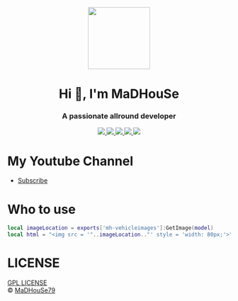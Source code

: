 
<p align="center">
    <img width="140" src="https://icons.iconarchive.com/icons/iconarchive/red-orb-alphabet/128/Letter-M-icon.png" />  
    <h1 align="center">Hi 👋, I'm MaDHouSe</h1>
    <h3 align="center">A passionate allround developer </h3>    
</p>

<p align="center">
  <a href="https://github.com/MaDHouSe79/mh-vehicleimages/issues">
    <img src="https://img.shields.io/github/issues/MaDHouSe79/mh-vehicleimages"/> 
  </a>
  <a href="https://github.com/MaDHouSe79/mh-vehicleimages/watchers">
    <img src="https://img.shields.io/github/watchers/MaDHouSe79/mh-vehicleimages"/> 
  </a> 
  <a href="https://github.com/MaDHouSe79/mh-vehicleimages/network/members">
    <img src="https://img.shields.io/github/forks/MaDHouSe79/mh-vehicleimages"/> 
  </a>  
  <a href="https://github.com/MaDHouSe79/mh-vehicleimages/stargazers">
    <img src="https://img.shields.io/github/stars/MaDHouSe79/mh-vehicleimages?color=white"/> 
  </a>
  <a href="https://github.com/MaDHouSe79/mh-vehicleimages/blob/main/LICENSE">
    <img src="https://img.shields.io/github/license/MaDHouSe79/mh-vehicleimages?color=black"/> 
  </a>      
</p>

# My Youtube Channel
- [Subscribe](https://www.youtube.com/@MaDHouSe79) 

# Who to use 
```lua
local imageLocation = exports['mh-vehicleimages']:GetImage(model)
local html = "<img src = '"..imageLocation.."' style = 'width: 80px;'>"
```

# LICENSE
[GPL LICENSE](./LICENSE)<br />
&copy; [MaDHouSe79](https://www.youtube.com/@MaDHouSe79)